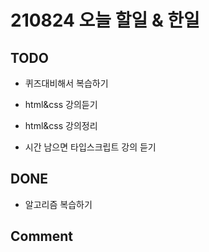 # 210824 오늘 할일 & 한일

## TODO

- 퀴즈대비해서 복습하기

- html&css 강의듣기

- html&css 강의정리

- 시간 남으면 타입스크립트 강의 듣기

## DONE

- 알고리즘 복습하기

## Comment